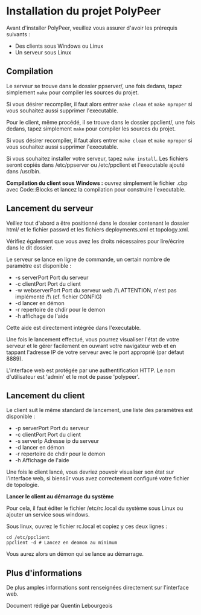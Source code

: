 Installation du projet PolyPeer
===============================

Avant d'installer PolyPeer, veuillez vous assurer d'avoir les prérequis suivants :

* Des clients sous Windows ou Linux
* Un serveur sous Linux

Compilation
--------------

Le serveur se trouve dans le dossier ppserver/, une fois dedans, tapez simplement `make`
pour compiler les sources du projet.

Si vous désirer recompiler, il faut alors entrer `make clean` et `make mproper` si vous
souhaitez aussi supprimer l'executable.

Pour le client, même procédé, il se trouve dans le dossier ppclient/, une fois dedans, 
tapez simplement `make` pour compiler les sources du projet.

Si vous désirer recompiler, il faut alors entrer `make clean` et `make mproper` si vous
souhaitez aussi supprimer l'executable.

Si vous souhaitez installer votre serveur, tapez `make install`. Les fichiers seront copiés
dans /etc/ppserver ou /etc/ppclient et l'executable ajouté dans /usr/bin.

**Compilation du client sous Windows :** ouvrez simplement le fichier .cbp avec Code::Blocks
et lancez la compilation pour construire l'executable.

Lancement du serveur
-----------------------

Veillez tout d'abord a être positionné dans le dossier contenant le dossier html/ et le fichier passwd et les fichiers deployments.xml et topology.xml.

Vérifiez également que vous avez les droits nécessaires pour lire/écrire dans le dit dossier.

Le serveur se lance en ligne de commande, un certain nombre de paramètre est disponible :

* -s serverPort Port du serveur
* -c clientPort Port du client
* -w webserverPort Port du serveur web /!\ ATTENTION, n'est pas implémenté /!\ (cf. fichier CONFIG)
* -d lancer en démon
* -r repertoire de chdir pour le demon
* -h affichage de l'aide

Cette aide est directement intégrée dans l'executable.

Une fois le lancement effectué, vous pourrez visualiser l'état de votre serveur et le gérer
facilement en ouvrant votre navigateur web et en tappant l'adresse IP de votre serveur avec
le port approprié (par défaut 8889).

L'interface web est protégée par une authentification HTTP. Le nom d'utilisateur est 'admin' et le mot
de passe 'polypeer'.

Lancement du client
----------------------

Le client suit le même standard de lancement, une liste des paramètres est disponible :

* -p serverPort Port du serveur
* -c clientPort Port du client
* -s serverIp Adresse ip du serveur
* -d lancer en démon
* -r repertoire de chdir pour le demon
* -h Affichage de l'aide

Une fois le client lancé, vous devriez pouvoir visualiser son état sur l'interface web, si biensûr
vous avez correctement configuré votre fichier de topologie.

**Lancer le client au démarrage du système**

Pour cela, il faut éditer le fichier /etc/rc.local du système sous Linux ou ajouter un service sous windows.

Sous linux, ouvrez le fichier rc.local et copiez y ces deux lignes :

    cd /etc/ppclient
    ppclient -d # Lancez en deamon au minimum
    
Vous aurez alors un démon qui se lance au démarrage.


Plus d'informations
-------------------

De plus amples informations sont renseignées directement sur l'interface web.

Document rédigé par Quentin Lebourgeois
